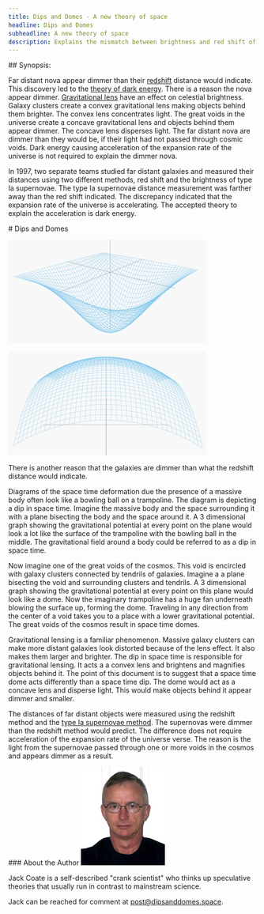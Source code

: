 ```yaml
---
title: Dips and Domes - A new theory of space
headline: Dips and Domes
subheadline: A new theory of space
description: Explains the mismatch between brightness and red shift of distant stars without the need for dark energy.
---
```



<section class="synopsis" markdown="1">
## Synopsis: 

Far distant nova appear dimmer than their [redshift](https://en.wikipedia.org/wiki/Redshift) distance would indicate. 
This discovery led to the [theory of dark energy](https://en.wikipedia.org/wiki/Dark_energy). There is a reason the nova appear dimmer. 
[Gravitational lens](https://en.wikipedia.org/wiki/Gravitational_lens) have an effect on celestial brightness. 
Galaxy clusters create a convex gravitational lens making objects behind them brighter. 
The convex lens concentrates light. 
The great voids in the universe create a concave gravitational lens and objects behind them appear dimmer. 
The concave lens disperses light. 
The far distant nova are dimmer than they would be, if their light had not passed through cosmic voids. 
Dark energy causing acceleration of the expansion rate of the universe is not required to explain the dimmer nova.

In 1997, two separate teams studied far distant galaxies and measured their distances using two different methods, red shift and the brightness of type Ia supernovae. The type Ia supernovae distance measurement was farther away than the red shift indicated. The discrepancy indicated that the expansion rate of the universe is accelerating. The accepted theory to explain the acceleration is dark energy.
</section>

<section class="theory" markdown="1">
# Dips and Domes

<aside class="graphs" markdown="1">

![Dip](assets/images/dip.jpg)

![Dome](assets/images/dome.jpg)

</aside>

There is another reason that the galaxies are dimmer than what the redshift distance would indicate.

Diagrams of the space time deformation due the presence of a massive body often look like a bowling ball on a trampoline. 
The diagram is depicting a dip in space time. 
Imagine the massive body and the space surrounding it with a plane bisecting the body and the space around it. 
A 3 dimensional graph showing the gravitational potential at every point on the plane would look a lot like the surface of the trampoline with the bowling ball in the middle. 
The gravitational field around a body could be referred to as a dip in space time.

Now imagine one of the great voids of the cosmos. This void is encircled with galaxy clusters connected by tendrils of galaxies. 
Imagine a a plane bisecting the void and surrounding clusters and tendrils. 
A 3 dimensional graph showing the gravitational potential at every point on this plane would look like a dome. 
Now the imaginary trampoline has a huge fan underneath blowing the surface up, forming the dome. 
Traveling in any direction from the center of a void takes you to a place with a lower gravitational potential. 
The great voids of the cosmos result in space time domes.

Gravitational lensing is a familiar phenomenon. 
Massive galaxy clusters can make more distant galaxies look distorted because of the lens effect. 
It also makes them larger and brighter. 
The dip in space time is responsible for gravitational lensing. 
It acts a a convex lens and brightens and magnifies objects behind it. 
The point of this document is to suggest that a space time dome acts differently than a space time dip. 
The dome would act as a concave lens and disperse light. 
This would make objects behind it appear dimmer and smaller.

The distances of far distant objects were measured using the redshift method and the [type Ia supernovae method](https://en.wikipedia.org/wiki/Type_Ia_supernova#Light_curve). 
The supernovas were dimmer than the redshift method would predict. 
The difference does not require acceleration of the expansion rate of the universe verse. 
The reason is  the light from the supernovae passed through one or more voids in the cosmos and appears dimmer as a result.
</section>

<section class="about" markdown="1">
### About the Author <img class="float-right img-thumbnail" src="assets/images/jack-coate.jpg" alt="" />

Jack Coate is a self-described "crank scientist" who thinks up speculative theories that usually run in contrast to mainstream science. 

Jack can be reached for comment at [post@dipsanddomes.space](mailto:post@dipsanddomes.space).
<div class="clearfix"></div>
</section>


<div>

</div>
